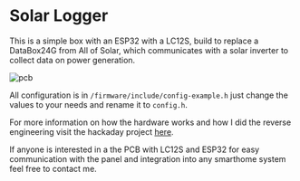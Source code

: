 # Solar Logger

This is a simple box with an ESP32 with a LC12S, build to replace a DataBox24G from All of Solar, which communicates with a solar inverter to collect data on power generation.

![pcb](https://github.com/user-attachments/assets/24637ad5-8ef4-46bf-b4c1-0602e10ca683)

All configuration is in `/firmware/include/config-example.h` just change the values to your needs and rename it to `config.h`.

For more information on how the hardware works and how I did the reverse engineering visit the hackaday project [here](https://hackaday.io/project/186606-solar-inverter-datalogger-improvements).

If anyone is interested in a the PCB with LC12S and ESP32 for easy communication with the panel and integration into any smarthome system feel free to contact me.
